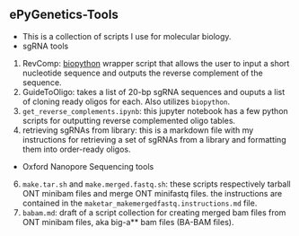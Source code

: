 ## ePyGenetics-Tools

* This is a collection of scripts I use for molecular biology.
* sgRNA tools
1. RevComp: [biopython](https://biopython.org/) wrapper script that allows the user to input a short nucleotide sequence and outputs the reverse complement of the sequence.
2. GuideToOligo: takes a list of 20-bp sgRNA sequences and ouputs a list of cloning ready oligos for each. Also utilizes `biopython`.
3. `get_reverse_complements.ipynb`: this jupyter notebook has a few python scripts for outputting reverse complemented oligo tables.
4. retrieving sgRNAs from library: this is a markdown file with my instructions for retrieving a set of sgRNAs from a library and formatting them into order-ready oligos.

* Oxford Nanopore Sequencing tools
6. `make.tar.sh` and `make.merged.fastq.sh`: these scripts respectively tarball ONT minibam files and merge ONT minifastq files. the instructions are contained in the `maketar_makemergedfastq.instructions.md` file.
7. `babam.md`: draft of a script collection for creating merged bam files from ONT minibam files, aka big-a** bam files (BA-BAM files).
